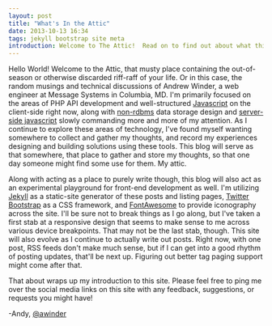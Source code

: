 ```yaml
---
layout: post
title: "What's In the Attic"
date: 2013-10-13 16:34
tags: jekyll bootstrap site meta
introduction: Welcome to The Attic!  Read on to find out about what this site is, who I am, and what you might find here.
---
```


Hello World! Welcome to the Attic, that musty place containing the out-of-season
or otherwise discarded riff-raff of your life. Or in this case, the random musings
and technical discussions of Andrew Winder, a web engineer at Message Systems in
Columbia, MD. I'm primarily focused on the areas of PHP API development and
well-structured [Javascript][javascript] on the client-side right now, along with
[non-rdbms][nosql] data storage design and [server-side javascript][node] slowly
commanding more and more of my attention.  As I continue to explore these areas of
technology, I've found myself wanting somewhere to collect and gather my thoughts,
and record my experiences designing and building solutions using these tools.
This blog will serve as that somewhere, that place to gather and store my thoughts,
so that one day someone might find some use for them. My attic.

Along with acting as a place to purely write though, this blog will also act as an
experimental playground for front-end development as well. I'm utilizing [Jekyll][jekyll]
as a static-site generator of these posts and listing pages, [Twitter Bootstrap][bootstrap]
as a CSS framework, and [FontAwesome][fontawesome] to provide iconography across the site.
I'll be sure not to break things as I go along, but I've taken a first stab at a
responsive design that seems to make sense to me across various device breakpoints.
That may not be the last stab, though. This site will also evolve as I continue to
actually write out posts. Right now, with one post, RSS feeds don't make much sense,
but if I can get into a good rhythm of posting updates, that'll be next up.
Figuring out better tag paging support might come after that.

That about wraps up my introduction to this site. Please feel free to ping me over
the social media links on this site with any feedback, suggestions, or requests
you might have!

-Andy, [@awinder][twitter]

[nosql]:       https://en.wikipedia.org/wiki/NoSQL
[javascript]:  http://www.angularjs.org
[node]:        http://www.nodejs.org
[jekyll]:      http://jekyllrb.com
[bootstrap]:    http://twitter.github.io/bootstrap/
[fontawesome]: http://fortawesome.github.io/Font-Awesome/
[twitter]:     http://www.twitter.com/awinder
